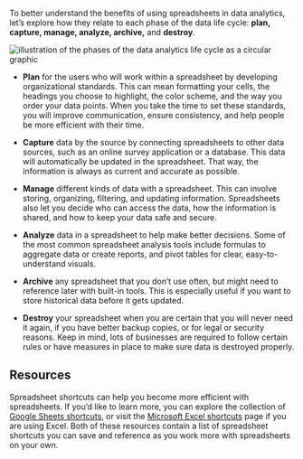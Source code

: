 
To better understand the benefits of using spreadsheets in data analytics, let’s explore how they relate to each phase of the data life cycle: **plan, capture, manage, analyze, archive,** and **destroy**.

![illustration of the phases of the data analytics life cycle as a circular graphic](https://d3c33hcgiwev3.cloudfront.net/imageAssetProxy.v1/lHzyKWuFSKm88ilrheipIA_d3792e86a2fa4cdcbc8729a6cf5e9ac4_DA_C2M3L2R1.png?expiry=1629417600000&hmac=cKnzW-Jr9IAoP9f7KKOlbS8hm5CFUnkqikRgZ-o2Nfk)

-   **Plan** for the users who will work within a spreadsheet by developing organizational standards. This can mean formatting your cells, the headings you choose to highlight, the color scheme, and the way you order your data points. When you take the time to set these standards, you will improve communication, ensure consistency, and help people be more efficient with their time.
    
-   **Capture** data by the source by connecting spreadsheets to other data sources, such as an online survey application or a database. This data will automatically be updated in the spreadsheet. That way, the information is always as current and accurate as possible.
    
-   **Manage** different kinds of data with a spreadsheet. This can involve storing, organizing, filtering, and updating information. Spreadsheets also let you decide who can access the data, how the information is shared, and how to keep your data safe and secure. 
    
-   **Analyze** data in a spreadsheet to help make better decisions. Some of the most common spreadsheet analysis tools include formulas to aggregate data or create reports, and pivot tables for clear, easy-to-understand visuals. 
    
-   **Archive** any spreadsheet that you don’t use often, but might need to reference later with built-in tools. This is especially useful if you want to store historical data before it gets updated. 
    
-   **Destroy** your spreadsheet when you are certain that you will never need it again, if you have better backup copies, or for legal or security reasons. Keep in mind, lots of businesses are required to follow certain rules or have measures in place to make sure data is destroyed properly.
    

## Resources

Spreadsheet shortcuts can help you become more efficient with spreadsheets. If you’d like to learn more, you can explore the collection of [Google Sheets shortcuts](https://support.google.com/docs/answer/181110 "This link takes you to a list of keyboard shortcuts for Google Sheets."), or visit the [Microsoft Excel shortcuts](https://support.microsoft.com/en-us/office/keyboard-shortcuts-in-excel-1798d9d5-842a-42b8-9c99-9b7213f0040f "This link takes you to a Microsoft Support article on keyboard shortcuts for Excel.") page if you are using Excel. Both of these resources contain a list of spreadsheet shortcuts you can save and reference as you work more with spreadsheets on your own.